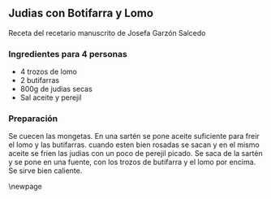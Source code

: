 ## Judias con Botifarra y Lomo

Receta del recetario manuscrito de Josefa Garzón Salcedo

### Ingredientes para 4 personas

- 4 trozos de lomo
- 2 butifarras
- 800g de judias secas
- Sal aceite y perejil

### Preparación

Se cuecen las mongetas.
En una sartén se pone aceite suficiente para freir el lomo y las butifarras.
cuando esten bien rosadas se sacan y en el mismo aceite se frien las judias con un poco de perejil picado.
Se saca de la sartén y se pone en una fuente, con los trozos de butifarra y el lomo por encima.
Se sirve bien caliente.

\newpage

